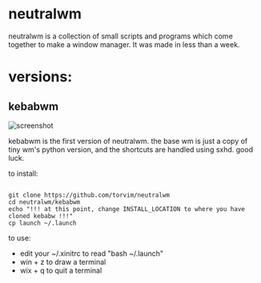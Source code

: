 # neutralwm

neutralwm is a collection of small scripts and programs which come together to make a window manager. It was made in less than a week.

# versions:

## kebabwm

![screenshot](https://0x0.st/sghR.png)

kebabwm is the first version of neutralwm. the base wm is just a copy of tiny wm's python version, and the shortcuts are handled using sxhd. good luck.

to install:

~~~

git clone https://github.com/torvim/neutralwm
cd neutralwm/kebabwm
echo "!!! at this point, change INSTALL_LOCATION to where you have cloned kebabw !!!"
cp launch ~/.launch

~~~

to use:

- edit your ~/.xinitrc to read "bash ~/.launch"
- win + z to draw a terminal
- wix + q to quit a terminal
